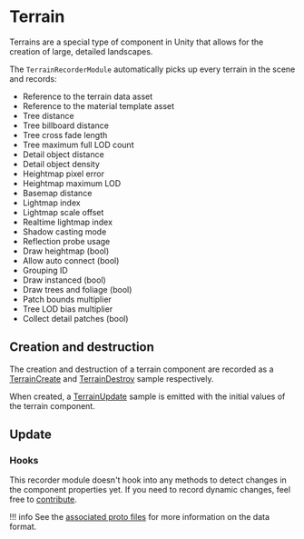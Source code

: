 # Terrain

Terrains are a special type of component in Unity that allows for the creation of large, detailed landscapes.

The `TerrainRecorderModule` automatically picks up every terrain in the scene and records:

- Reference to the terrain data asset
- Reference to the material template asset
- Tree distance
- Tree billboard distance
- Tree cross fade length
- Tree maximum full LOD count
- Detail object distance
- Detail object density
- Heightmap pixel error
- Heightmap maximum LOD
- Basemap distance
- Lightmap index
- Lightmap scale offset
- Realtime lightmap index
- Shadow casting mode
- Reflection probe usage
- Draw heightmap (bool)
- Allow auto connect (bool)
- Grouping ID
- Draw instanced (bool)
- Draw trees and foliage (bool)
- Patch bounds multiplier
- Tree LOD bias multiplier
- Collect detail patches (bool)

## Creation and destruction

The creation and destruction of a terrain component are recorded as a [TerrainCreate](../../advanced/format-specifications/unity/terrain.md#terraincreate) and [TerrainDestroy](../../advanced/format-specifications/unity/terrain.md#terraindestroy) sample respectively.

When created, a [TerrainUpdate](../../advanced/format-specifications/unity/terrain.md#terrainupdate) sample is emitted with the initial values of the terrain component.

## Update

### Hooks

This recorder module doesn't hook into any methods to detect changes in the component properties yet. If you need to record dynamic changes, feel free to [contribute](../../../contributing.md).

!!! info
    See the [associated proto files](../../advanced/format-specifications/unity/terrain.md) for more information on the data format.